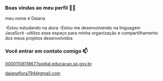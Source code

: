 ### Boas vindas ao meu perfil 💙💙

meu nome é Daiana

-Estou estudando na alura
-Estou me desenvolvendo na linguagem JavaScrit
-ultilizo esse espaço para minha organização e compartilhamento dos meus projetos desenvolvidos 

### Você entrar em contato comigo 📫

00001108118677sp@al.educacao.sp.gov.br

daianaflora794@gmail.com
